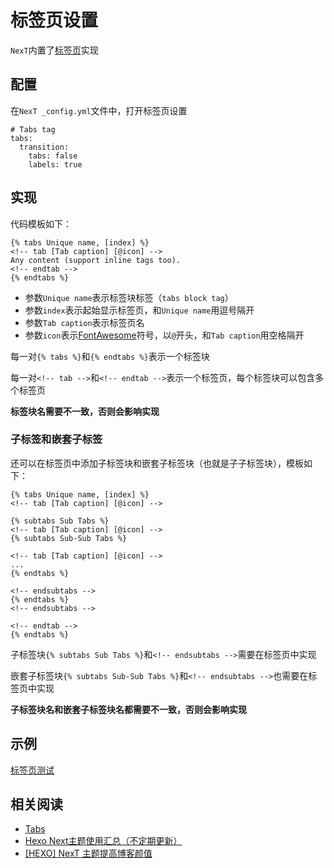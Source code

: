 
# 标签页设置

`NexT`内置了[标签页](https://theme-next.js.org/docs/tag-plugins/tabs.html?highlight=tabs+tag)实现

## 配置

在`NexT _config.yml`文件中，打开标签页设置

```
# Tabs tag
tabs:
  transition:
    tabs: false
    labels: true
```

## 实现

代码模板如下：

```
{% tabs Unique name, [index] %}
<!-- tab [Tab caption] [@icon] -->
Any content (support inline tags too).
<!-- endtab -->
{% endtabs %}
```

* 参数`Unique name`表示标签块标签（`tabs block tag`）
* 参数`index`表示起始显示标签页，和`Unique name`用逗号隔开
* 参数`Tab caption`表示标签页名
* 参数`icon`表示[FontAwesome](https://fontawesome.com/icons?d=gallery)符号，以`@`开头，和`Tab caption`用空格隔开

每一对`{% tabs %}`和`{% endtabs %}`表示一个标签块

每一对`<!-- tab -->`和`<!-- endtab -->`表示一个标签页，每个标签块可以包含多个标签页

**标签块名需要不一致，否则会影响实现**

### 子标签和嵌套子标签

还可以在标签页中添加子标签块和嵌套子标签块（也就是子子标签块），模板如下：

```
{% tabs Unique name, [index] %}
<!-- tab [Tab caption] [@icon] -->

{% subtabs Sub Tabs %}
<!-- tab [Tab caption] [@icon] -->
{% subtabs Sub-Sub Tabs %}

<!-- tab [Tab caption] [@icon] -->
...
{% endtabs %}

<!-- endsubtabs -->
{% endtabs %}
<!-- endsubtabs -->

<!-- endtab -->
{% endtabs %}
```

子标签块`{% subtabs Sub Tabs %}`和`<!-- endsubtabs -->`需要在标签页中实现

嵌套子标签块`{% subtabs Sub-Sub Tabs %}`和`<!-- endsubtabs -->`也需要在标签页中实现

**子标签块名和嵌套子标签块名都需要不一致，否则会影响实现**

## 示例

[标签页测试](https://blog.zhujian.life/posts/5213c80b.html)

## 相关阅读

* [Tabs](https://theme-next.js.org/docs/tag-plugins/tabs.html?highlight=tabs+tag)
* [Hexo Next主题使用汇总（不定期更新）](https://suchenrain.github.io/posts/27331/)
* [[HEXO] NexT 主题提高博客颜值](https://walesexcitedmei.github.io/2018/08/30/HEXO-NexT-%E4%B8%BB%E9%A2%98%E6%8F%90%E9%AB%98%E5%8D%9A%E5%AE%A2%E9%A2%9C%E5%80%BC/)
